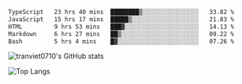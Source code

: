 <!--START_SECTION:waka-->

```txt
TypeScript   23 hrs 40 mins  ████████▒░░░░░░░░░░░░░░░░   33.82 %
JavaScript   15 hrs 17 mins  █████▒░░░░░░░░░░░░░░░░░░░   21.83 %
HTML         9 hrs 53 mins   ███▓░░░░░░░░░░░░░░░░░░░░░   14.13 %
Markdown     6 hrs 27 mins   ██▒░░░░░░░░░░░░░░░░░░░░░░   09.22 %
Bash         5 hrs 4 mins    █▓░░░░░░░░░░░░░░░░░░░░░░░   07.26 %
```

<!--END_SECTION:waka-->

<!--START_SECTION:stats-->
![tranviet0710's GitHub stats](https://github-readme-stats.vercel.app/api?username=tranviet0710&show_icons=true&theme=transparent&rank_icon=github)
<!--END_SECTION:stats-->

<!--START_SECTION:repo-->
<!--END_SECTION:repo-->

<!--START_SECTION:top-lang-->
![Top Langs](https://github-readme-stats.vercel.app/api/top-langs/?username=tranviet0710&layout=pie&theme=transparent)
<!--END_SECTION:top-lang-->
